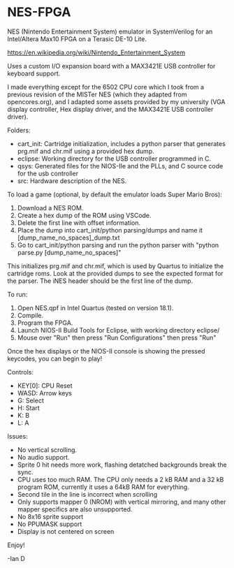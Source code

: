 # NES-FPGA
NES (Nintendo Entertainment System) emulator in SystemVerilog for an Intel/Altera Max10 FPGA on a Terasic DE-10 Lite.

https://en.wikipedia.org/wiki/Nintendo_Entertainment_System

Uses a custom I/O expansion board with a MAX3421E USB controller for keyboard support.

I made everything except for the 6502 CPU core which I took from a previous revision of the MISTer NES (which they adapted from opencores.org), and I adapted some assets provided by my university (VGA display controller, Hex display driver, and the MAX3421E USB controller driver).

Folders:
- cart_init: Cartridge initialization, includes a python parser that generates prg.mif and chr.mif using a provided hex dump.
- eclipse: Working directory for the USB controller programmed in C.
- qsys: Generated files for the NIOS-IIe and the PLLs, and C source code for the usb controller
- src: Hardware description of the NES.

To load a game (optional, by default the emulator loads Super Mario Bros):
1. Download a NES ROM.
2. Create a hex dump of the ROM using VSCode. 
3. Delete the first line with offset information.
4. Place the dump into cart_init/python parsing/dumps and name it [dump_name_no_spaces]_dump.txt
5. Go to cart_init/python parsing and run the python parser with "python parse.py [dump_name_no_spaces]"

This initializes prg.mif and chr.mif, which is used by Quartus to initialize the cartridge roms. Look at the provided dumps to see the expected format for the parser. The iNES header should be the first line of the dump.

To run:
1. Open NES.qpf in Intel Quartus (tested on version 18.1).
2. Compile.
3. Program the FPGA.
5. Launch NIOS-II Build Tools for Eclipse, with working directory eclipse/
6. Mouse over "Run" then press "Run Configurations" then press "Run" 

Once the hex displays or the NIOS-II console is showing the pressed keycodes, you can begin to play!

Controls:
- KEY[0]: CPU Reset
- WASD: Arrow keys
- G: Select
- H: Start
- K: B
- L: A

Issues:
- No vertical scrolling.
- No audio support.
- Sprite 0 hit needs more work, flashing detatched backgrounds break the sync.
- CPU uses too much RAM. The CPU only needs a 2 kB RAM and a 32 kB program ROM, currently it uses a 64kB RAM for everything. 
- Second tile in the line is incorrect when scrolling
- Only supports mapper 0 (NROM) with vertical mirroring, and many other mapper specifics are also unsupported.
- No 8x16 sprite support
- No PPUMASK support
- Display is not centered on screen

Enjoy!

-Ian D
